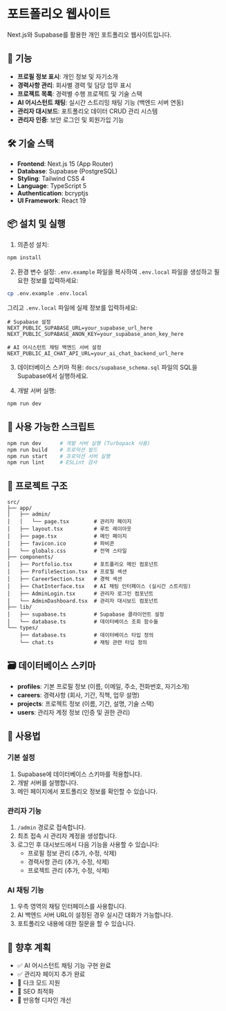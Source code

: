 # 포트폴리오 웹사이트

Next.js와 Supabase를 활용한 개인 포트폴리오 웹사이트입니다.

## 🚀 기능

- **프로필 정보 표시**: 개인 정보 및 자기소개
- **경력사항 관리**: 회사별 경력 및 담당 업무 표시
- **프로젝트 목록**: 경력별 수행 프로젝트 및 기술 스택
- **AI 어시스턴트 채팅**: 실시간 스트리밍 채팅 기능 (백엔드 서버 연동)
- **관리자 대시보드**: 포트폴리오 데이터 CRUD 관리 시스템
- **관리자 인증**: 보안 로그인 및 회원가입 기능

## 🛠 기술 스택

- **Frontend**: Next.js 15 (App Router)
- **Database**: Supabase (PostgreSQL)
- **Styling**: Tailwind CSS 4
- **Language**: TypeScript 5
- **Authentication**: bcryptjs
- **UI Framework**: React 19

## 📦 설치 및 실행

1. 의존성 설치:
```bash
npm install
```

2. 환경 변수 설정:
`.env.example` 파일을 복사하여 `.env.local` 파일을 생성하고 필요한 정보를 입력하세요:
```bash
cp .env.example .env.local
```
그리고 `.env.local` 파일에 실제 정보를 입력하세요:
```env
# Supabase 설정
NEXT_PUBLIC_SUPABASE_URL=your_supabase_url_here
NEXT_PUBLIC_SUPABASE_ANON_KEY=your_supabase_anon_key_here

# AI 어시스턴트 채팅 백엔드 서버 설정
NEXT_PUBLIC_AI_CHAT_API_URL=your_ai_chat_backend_url_here
```

3. 데이터베이스 스키마 적용:
`docs/supabase_schema.sql` 파일의 SQL을 Supabase에서 실행하세요.

4. 개발 서버 실행:
```bash
npm run dev
```

## 🚀 사용 가능한 스크립트

```bash
npm run dev      # 개발 서버 실행 (Turbopack 사용)
npm run build    # 프로덕션 빌드
npm run start    # 프로덕션 서버 실행
npm run lint     # ESLint 검사
```

## 📁 프로젝트 구조

```
src/
├── app/
│   ├── admin/
│   │   └── page.tsx        # 관리자 페이지
│   ├── layout.tsx          # 루트 레이아웃
│   ├── page.tsx            # 메인 페이지
│   ├── favicon.ico         # 파비콘
│   └── globals.css         # 전역 스타일
├── components/
│   ├── Portfolio.tsx       # 포트폴리오 메인 컴포넌트
│   ├── ProfileSection.tsx  # 프로필 섹션
│   ├── CareerSection.tsx   # 경력 섹션
│   ├── ChatInterface.tsx   # AI 채팅 인터페이스 (실시간 스트리밍)
│   ├── AdminLogin.tsx      # 관리자 로그인 컴포넌트
│   └── AdminDashboard.tsx  # 관리자 대시보드 컴포넌트
├── lib/
│   ├── supabase.ts         # Supabase 클라이언트 설정
│   └── database.ts         # 데이터베이스 조회 함수들
└── types/
    ├── database.ts         # 데이터베이스 타입 정의
    └── chat.ts             # 채팅 관련 타입 정의
```

## 🗃 데이터베이스 스키마

- **profiles**: 기본 프로필 정보 (이름, 이메일, 주소, 전화번호, 자기소개)
- **careers**: 경력사항 (회사, 기간, 직책, 업무 설명)
- **projects**: 프로젝트 정보 (이름, 기간, 설명, 기술 스택)
- **users**: 관리자 계정 정보 (인증 및 권한 관리)

## 📝 사용법

### 기본 설정
1. Supabase에 데이터베이스 스키마를 적용합니다.
2. 개발 서버를 실행합니다.
3. 메인 페이지에서 포트폴리오 정보를 확인할 수 있습니다.

### 관리자 기능
1. `/admin` 경로로 접속합니다.
2. 최초 접속 시 관리자 계정을 생성합니다.
3. 로그인 후 대시보드에서 다음 기능을 사용할 수 있습니다:
   - 프로필 정보 관리 (추가, 수정, 삭제)
   - 경력사항 관리 (추가, 수정, 삭제)
   - 프로젝트 관리 (추가, 수정, 삭제)

### AI 채팅 기능
1. 우측 영역의 채팅 인터페이스를 사용합니다.
2. AI 백엔드 서버 URL이 설정된 경우 실시간 대화가 가능합니다.
3. 포트폴리오 내용에 대한 질문을 할 수 있습니다.

## 🔮 향후 계획

- ✅ AI 어시스턴트 채팅 기능 구현 완료
- ✅ 관리자 페이지 추가 완료
- 🔄 다크 모드 지원
- 🔄 SEO 최적화
- 🔄 반응형 디자인 개선
